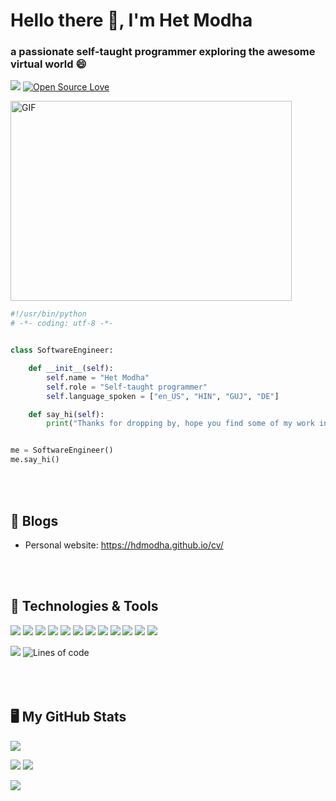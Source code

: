 # Hello there 👋, I'm Het Modha 
### a passionate self-taught programmer exploring the awesome virtual world 😄

![](https://hits.seeyoufarm.com/api/count/incr/badge.svg?url=https%3A%2F%2Fgithub.com%2F{hdmodha}1212%2Fhit-counter) [![Open Source Love](https://badges.frapsoft.com/os/v1/open-source.svg?v=102)](https://github.com/ellerbrock/open-source-badge/)

<img align="center" alt="GIF" src="https://github.com/abhisheknaiidu/abhisheknaiidu/blob/master/code.gif?raw=true" width="450" height="320" />

```python
#!/usr/bin/python
# -*- coding: utf-8 -*-


class SoftwareEngineer:

    def __init__(self):
        self.name = "Het Modha"
        self.role = "Self-taught programmer"
        self.language_spoken = ["en_US", "HIN", "GUJ", "DE"]

    def say_hi(self):
        print("Thanks for dropping by, hope you find some of my work interesting.")


me = SoftwareEngineer()
me.say_hi()
```
<br>
</br>

## 📝 Blogs

- Personal website: https://hdmodha.github.io/cv/

<br>
</br>

## 🔧 Technologies & Tools

![](https://img.shields.io/badge/Python-FFD43B?style=for-the-badge&logo=python&logoColor=blue)
![](https://img.shields.io/badge/Solidity-e6e6e6?style=for-the-badge&logo=solidity&logoColor=black)
![](https://img.shields.io/badge/hyperledger-2F3134?style=for-the-badge&logo=hyperledger&logoColor=white)
![](https://img.shields.io/badge/HTML5-E34F26?style=for-the-badge&logo=html5&logoColor=white)
![](https://img.shields.io/badge/JavaScript-323330?style=for-the-badge&logo=javascript&logoColor=F7DF1E)
![](https://img.shields.io/badge/Numpy-777BB4?style=for-the-badge&logo=numpy&logoColor=white)
![](https://img.shields.io/badge/Pandas-2C2D72?style=for-the-badge&logo=pandas&logoColor=white)
![](https://img.shields.io/badge/json-5E5C5C?style=for-the-badge&logo=json&logoColor=white)
![](https://img.shields.io/badge/Windows-0078D6?style=for-the-badge&logo=windows&logoColor=white)
![](https://img.shields.io/badge/Linux-FCC624?style=for-the-badge&logo=linux&logoColor=black)
![](https://img.shields.io/badge/mac%20os-000000?style=for-the-badge&logo=apple&logoColor=white)
![](https://img.shields.io/badge/prettier-1A2C34?style=for-the-badge&logo=prettier&logoColor=F7BA3E)

![](https://img.shields.io/badge/Editor-VS_Code-informational?style=flat&logo=visual-studio-code&logoColor=white&color=blue)
![Lines of code](https://img.shields.io/badge/From%20Hello%20World%20I%27ve%20Written-1%20Million%20lines%20of%20code-blue)
<br>
</br>
<br>
</br>


## 🖥️ My GitHub Stats

![](https://github-profile-summary-cards.vercel.app/api/cards/profile-details?username=hdmodha&theme=vue)

![](https://github-readme-stats.vercel.app/api?username=hdmodha)
![](https://github-readme-streak-stats.herokuapp.com/?user=hdmodha)

![](	https://github-profile-trophy.vercel.app/?username=hdmodha&theme=nord&column=8)

